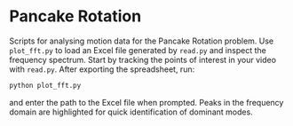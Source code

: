 # Pancake Rotation

Scripts for analysing motion data for the Pancake Rotation problem. Use
`plot_fft.py` to load an Excel file generated by `read.py` and inspect the
frequency spectrum. Start by tracking the points of interest in your video with
`read.py`. After exporting the spreadsheet, run:

```bash
python plot_fft.py
```

and enter the path to the Excel file when prompted. Peaks in the frequency
domain are highlighted for quick identification of dominant modes.
